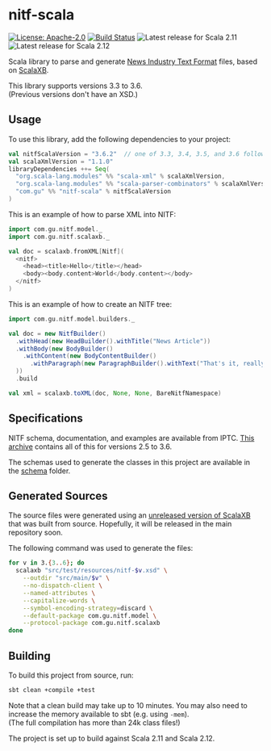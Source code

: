# nitf-scala
[![License: Apache-2.0](https://img.shields.io/github/license/guardian/nitf-scala.svg)](https://github.com/guardian/nitf-scala/blob/master/LICENSE)
[![Build Status](https://travis-ci.org/guardian/nitf-scala.svg?branch=master)](https://travis-ci.org/guardian/nitf-scala)
![Latest release for Scala 2.11](https://img.shields.io/maven-metadata/v/http/central.maven.org/maven2/com/gu/nitf-scala_2.11/maven-metadata.xml.svg?label=scala%202.11)
![Latest release for Scala 2.12](https://img.shields.io/maven-metadata/v/http/central.maven.org/maven2/com/gu/nitf-scala_2.12/maven-metadata.xml.svg?label=scala%202.12)

Scala library to parse and generate [News Industry Text Format](https://iptc.org/standards/nitf/) files,
based on [ScalaXB](http://scalaxb.org).

This library supports versions 3.3 to 3.6.  
(Previous versions don't have an XSD.)

## Usage

To use this library, add the following dependencies to your project:
```scala
val nitfScalaVersion = "3.6.2"  // one of 3.3, 3.4, 3.5, and 3.6 followed by the release version
val scalaXmlVersion = "1.1.0"
libraryDependencies ++= Seq(
  "org.scala-lang.modules" %% "scala-xml" % scalaXmlVersion,
  "org.scala-lang.modules" %% "scala-parser-combinators" % scalaXmlVersion,
  "com.gu" %% "nitf-scala" % nitfScalaVersion
)
```

This is an example of how to parse XML into NITF:
```scala
import com.gu.nitf.model._
import com.gu.nitf.scalaxb._

val doc = scalaxb.fromXML[Nitf](
  <nitf>
    <head><title>Hello</title></head>
    <body><body.content>World</body.content></body>
  </nitf>
)
```

This is an example of how to create an NITF tree:
```scala
import com.gu.nitf.model.builders._

val doc = new NitfBuilder()
  .withHead(new HeadBuilder().withTitle("News Article"))
  .withBody(new BodyBuilder()
    .withContent(new BodyContentBuilder()
      .withParagraph(new ParagraphBuilder().withText("That's it, really!"))
  ))
  .build

val xml = scalaxb.toXML(doc, None, None, BareNitfNamespace)
```

## Specifications

NITF schema, documentation, and examples are available from IPTC.
[This archive](http://www.iptc.org/std/NITF/NITF.zip) contains all of this for versions 2.5 to 3.6.

The schemas used to generate the classes in this project are available in the [schema](schema) folder.

## Generated Sources

The source files were generated using an
[unreleased version of ScalaXB](https://github.com/hosamaly/scalaxb/archive/451e9c59a3ed347c75e0d1d3924ee1be0e1939c6.zip)
that was built from source. Hopefully, it will be released in the main repository soon.

The following command was used to generate the files:
```bash
for v in 3.{3..6}; do
  scalaxb "src/test/resources/nitf-$v.xsd" \
    --outdir "src/main/$v" \
    --no-dispatch-client \
    --named-attributes \
    --capitalize-words \
    --symbol-encoding-strategy=discard \
    --default-package com.gu.nitf.model \
    --protocol-package com.gu.nitf.scalaxb
done
```

## Building

To build this project from source, run:
```bash
sbt clean +compile +test
```
Note that a clean build may take up to 10 minutes.
You may also need to increase the memory available to sbt (e.g. using `-mem`).  
(The full compilation has more than 24k class files!)

The project is set up to build against Scala 2.11 and Scala 2.12.

